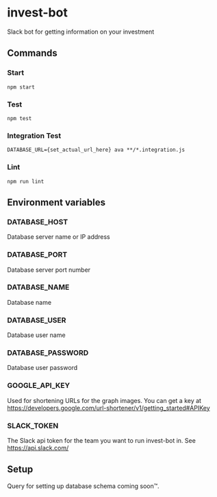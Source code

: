 # invest-bot
Slack bot for getting information on your investment

## Commands

### Start
```
npm start
```

### Test
```
npm test
```

### Integration Test
```
DATABASE_URL={set_actual_url_here} ava **/*.integration.js
```

### Lint
```
npm run lint
```

## Environment variables

### DATABASE_HOST
Database server name or IP address
### DATABASE_PORT
Database server port number
### DATABASE_NAME
Database name
### DATABASE_USER
Database user name
### DATABASE_PASSWORD
Database user password

### GOOGLE_API_KEY
Used for shortening URLs for the graph images.
You can get a key at https://developers.google.com/url-shortener/v1/getting_started#APIKey

### SLACK_TOKEN
The Slack api token for the team you want to run invest-bot in.
See https://api.slack.com/

## Setup

Query for setting up database schema coming soon™.
